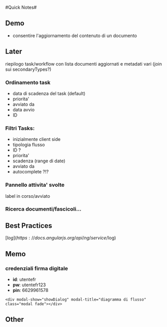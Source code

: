 #Quick Notes#




## Demo

* consentire l'aggiornamento del contenuto di un documento

## Later

riepilogo task/workflow con lista documenti aggiornati e metadati vari (join sui secondaryTypes?)

### Ordinamento task
  * data di scadenza del task (default)
  * priorita'
  * avviato da
  * data avvio
  * ID

### Filtri Tasks:
  * inizialmente client side
  * tipologia flusso
  * ID ?
  * priorita'
  * scadenza (range di date)
  * avviato da
  * autocomplete ?!?

### Pannello attivita' svolte
label in corso/avviato

### Ricerca documenti/fascicoli...


## Best Practices
[$log](https://docs.angularjs.org/api/ng/service/$log)

## Memo
### credenziali firma digitale
* __id__: utentefr
* __pw__: utentefr123
* __pin__: 6629961578

```
<div modal-show="showDialog" modal-title="diagramma di flusso" class="modal fade"></div>
```

## Other